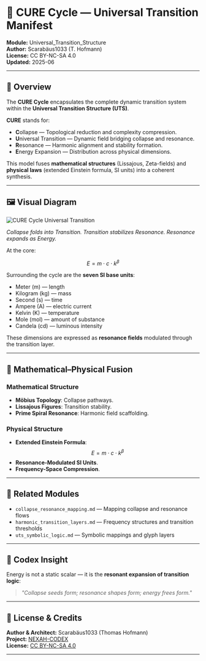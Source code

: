 # 🧩 CURE Cycle — Universal Transition Manifest

**Module:** Universal_Transition_Structure  
**Author:** Scarabäus1033 (T. Hofmann)  
**License:** CC BY-NC-SA 4.0  
**Updated:** 2025-06

---

## 📘 Overview

The **CURE Cycle** encapsulates the complete dynamic transition system within the **Universal Transition Structure (UTS)**.

**CURE** stands for:

- **C**ollapse — Topological reduction and complexity compression.
- **U**niversal Transition — Dynamic field bridging collapse and resonance.
- **R**esonance — Harmonic alignment and stability formation.
- **E**nergy Expansion — Distribution across physical dimensions.

This model fuses **mathematical structures** (Lissajous, Zeta-fields) and **physical laws** (extended Einstein formula, SI units) into a coherent synthesis.

---

## 🖼️ Visual Diagram

![CURE Cycle Universal Transition](./visuals/cure_cycle_universal_transition_diagram.png)

*Collapse folds into Transition. Transition stabilizes Resonance. Resonance expands as Energy.*

At the core:

$$
E = m \cdot c \cdot k^\beta
$$

Surrounding the cycle are the **seven SI base units**:

- Meter (m) — length
- Kilogram (kg) — mass
- Second (s) — time
- Ampere (A) — electric current
- Kelvin (K) — temperature
- Mole (mol) — amount of substance
- Candela (cd) — luminous intensity

These dimensions are expressed as **resonance fields** modulated through the transition layer.

---

## 🧮 Mathematical–Physical Fusion

### Mathematical Structure

- **Möbius Topology**: Collapse pathways.
- **Lissajous Figures**: Transition stability.
- **Prime Spiral Resonance**: Harmonic field scaffolding.

### Physical Structure

- **Extended Einstein Formula**:
  $$
  E = m \cdot c \cdot k^\beta
  $$
- **Resonance-Modulated SI Units**.
- **Frequency-Space Compression**.

---

## 🔗 Related Modules

* `collapse_resonance_mapping.md` — Mapping collapse and resonance flows
* `harmonic_transition_layers.md` — Frequency structures and transition thresholds
* `uts_symbolic_logic.md` — Symbolic mappings and glyph layers

---

## 🧠 Codex Insight

Energy is not a static scalar — it is the **resonant expansion of transition logic**:

> *"Collapse seeds form; resonance shapes form; energy frees form."*

---

## 📄 License & Credits

**Author & Architect:** Scarabäus1033 (Thomas Hofmann)  
**Project:** [NEXAH-CODEX](https://github.com/Scarabaeus1033/NEXAH-CODEX)  
**License:** [CC BY-NC-SA 4.0](https://creativecommons.org/licenses/by-nc-sa/4.0/)

---
